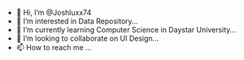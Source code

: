 - 👋 Hi, I’m @Joshluxx74
- 👀 I’m interested in  Data Repository...
- 🌱 I’m currently learning Computer Science in Daystar University...
- 💞️ I’m looking to collaborate on UI Design...
- 📫 How to reach me ...

<!---
Joshluxx74/Joshluxx74 is a ✨ special ✨ repository because its `README.md` (this file) appears on your GitHub profile.
You can click the Preview link to take a look at your changes.
--->
